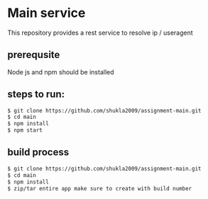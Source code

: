 Main service
===

This repository provides a rest service to resolve ip / useragent

prerequsite
---
Node js and npm should be installed

steps to run:
---

```bash
$ git clone https://github.com/shukla2009/assignment-main.git
$ cd main
$ npm install
$ npm start
```
build process
---
```bash
$ git clone https://github.com/shukla2009/assignment-main.git
$ cd main
$ npm install
$ zip/tar entire app make sure to create with build number
```
